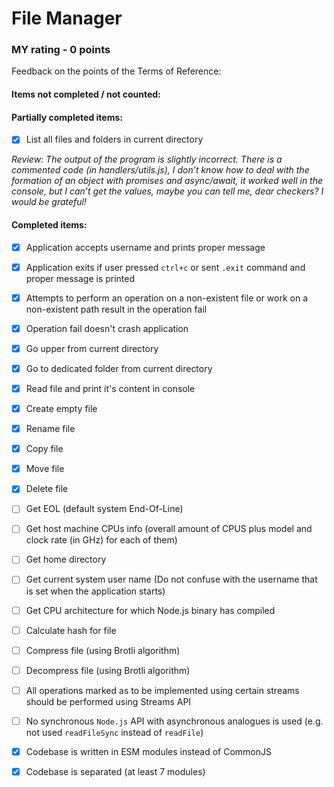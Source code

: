 # File Manager
### MY rating - 0 points 
Feedback on the points of the Terms of Reference:

#### Items not completed / not counted:

#### Partially completed items:

- [x] List all files and folders in current directory 

*Review: The output of the program is slightly incorrect. 
There is a commented code (in handlers/utils.js), I don’t know how to deal with the formation of an object with promises and async/await, it worked well in the console, but I can’t get the values, maybe you can tell me, dear checkers? I would be grateful!*

#### Completed items:
- [x] Application accepts username and prints proper message 

- [x] Application exits if user pressed `ctrl+c` or sent `.exit` command and proper message is printed 

- [x] Attempts to perform an operation on a non-existent file or work on a non-existent path result in the operation fail 

- [x] Operation fail doesn't crash application 

- [x] Go upper from current directory 

- [x] Go to dedicated folder from current directory 

- [x] Read file and print it's content in console 

- [x] Create empty file 

- [x] Rename file 

- [x] Copy file 

- [x] Move file 

- [x] Delete file 

- [ ] Get EOL (default system End-Of-Line) 

- [ ] Get host machine CPUs info (overall amount of CPUS plus model and clock rate (in GHz) for each of them) 

- [ ] Get home directory 

- [ ] Get current system user name (Do not confuse with the username that is set when the application starts) 

- [ ] Get CPU architecture for which Node.js binary has compiled 

- [ ] Calculate hash for file 

- [ ] Compress file (using Brotli algorithm) 

- [ ] Decompress file (using Brotli algorithm) 

- [ ] All operations marked as to be implemented using certain streams should be performed using Streams API 

- [ ] No synchronous `Node.js` API with asynchronous analogues is used (e.g. not used `readFileSync` instead of `readFile`) 

- [x] Codebase is written in ESM modules instead of CommonJS 

- [x] Codebase is separated (at least 7 modules) 

